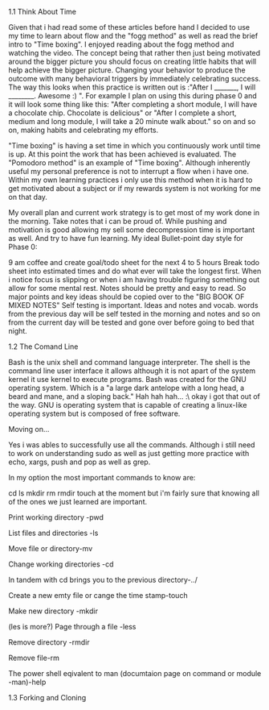 1.1 Think About Time

Given that i had read some of these articles before hand I decided to use my time to learn about flow and the "fogg method" as well as read the brief intro to "Time boxing". I enjoyed reading about the fogg method and watching the video. The concept being that rather then just being motivated around the bigger picture you should focus on creating little habits that will help achieve the bigger picture. Changing your behavior to produce the outcome with many behavioral triggers by immediately celebrating success. The way this looks when this practice is written out is :"After I  _______, I will ________. Awesome :) ". For example I plan on using this during phase 0 and it will look some thing like this: "After completing a short module, I will have a chocolate chip. Chocolate is delicious" or "After I complete a short, medium and long module, I will take a 20 minute walk about." so on and so on, making habits and celebrating my efforts.

"Time boxing" is having a set time in which you continuously work until time is up. At this point the work that has been achieved is evaluated. The "Pomodoro method" is an example of "Time boxing". Although inherently useful my personal preference is not to interrupt a flow when i have one. Within my own learning practices i only use this method when it is hard to get motivated about a subject or if my rewards system is not working for me on that day.

My overall plan and current work strategy is to get most of my work done in the morning. Take notes that i can be proud of. While pushing and motivation is good allowing my sell some decompression time is important as well. And try to have fun learning. My ideal Bullet-point day style for Phase 0:

9 am coffee and create goal/todo sheet for the next 4 to 5 hours
Break todo sheet into estimated times and do what ever will take the longest first.
When i notice focus is slipping or when i am having trouble figuring something out allow for some mental rest.
Notes should be pretty and easy to read. So major points and key ideas should be copied over to the "BIG BOOK OF MIXED NOTES"
Self testing is important. Ideas and notes and vocab. words from the previous day will be self tested in the morning and notes and so on from the current day will be tested and gone over before going to bed that night.

1.2 The Comand Line

Bash is the unix shell and command language interpreter. The shell is the command line user interface it allows although it is not apart of the system kernel it use kernel to execute programs. Bash was created for the GNU operating system. Which is a "a large dark antelope with a long head, a beard and mane, and a sloping back." Hah hah hah... :\ okay i got that out of the way. GNU is operating system that is capable of creating a linux-like operating system but is composed of free software.

Moving on...

Yes i was ables to successfully use all the commands. Although i still need to work on understanding sudo as well as just getting more practice with echo, xargs, push and pop as well as grep.

In my option the most important commands to know are:

cd
ls
mkdir
rm
rmdir
touch
at the moment but i'm fairly sure that knowing all of the ones we just learned are important.



Print working directory -pwd

List files and directories -ls

Move file or directory-mv

Change working directories -cd

In tandem with cd brings you to the previous directory-../

Create a new emty file or cange the time stamp-touch

Make new directory -mkdir

(les is more?) Page through a file -less

Remove directory -rmdir

Remove file-rm

The power shell eqivalent to man (documtaion page on command or module -man)-help

1.3 Forking and Cloning